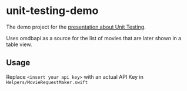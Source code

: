 # unit-testing-demo
The demo project for the [presentation about Unit Testing](https://drive.google.com/drive/folders/1WbEFb7JwMqgTv5fo_2uMnEFln5B1ikO0).

Uses omdbapi as a source for the list of movies that are later shown in a table view.

## Usage
Replace `<insert your api key>` with an actual API Key in `Helpers/MovieRequestMaker.swift`
